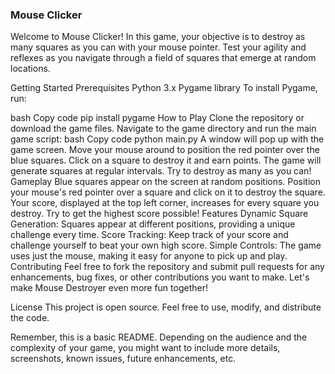 ### Mouse Clicker
Welcome to Mouse Clicker! In this game, your objective is to destroy as many squares as you can with your mouse pointer. Test your agility and reflexes as you navigate through a field of squares that emerge at random locations.

Getting Started
Prerequisites
Python 3.x
Pygame library
To install Pygame, run:

bash
Copy code
pip install pygame
How to Play
Clone the repository or download the game files.
Navigate to the game directory and run the main game script:
bash
Copy code
python main.py
A window will pop up with the game screen.
Move your mouse around to position the red pointer over the blue squares.
Click on a square to destroy it and earn points.
The game will generate squares at regular intervals. Try to destroy as many as you can!
Gameplay
Blue squares appear on the screen at random positions.
Position your mouse's red pointer over a square and click on it to destroy the square.
Your score, displayed at the top left corner, increases for every square you destroy.
Try to get the highest score possible!
Features
Dynamic Square Generation: Squares appear at different positions, providing a unique challenge every time.
Score Tracking: Keep track of your score and challenge yourself to beat your own high score.
Simple Controls: The game uses just the mouse, making it easy for anyone to pick up and play.
Contributing
Feel free to fork the repository and submit pull requests for any enhancements, bug fixes, or other contributions you want to make. Let's make Mouse Destroyer even more fun together!

License
This project is open source. Feel free to use, modify, and distribute the code.

Remember, this is a basic README. Depending on the audience and the complexity of your game, you might want to include more details, screenshots, known issues, future enhancements, etc.
